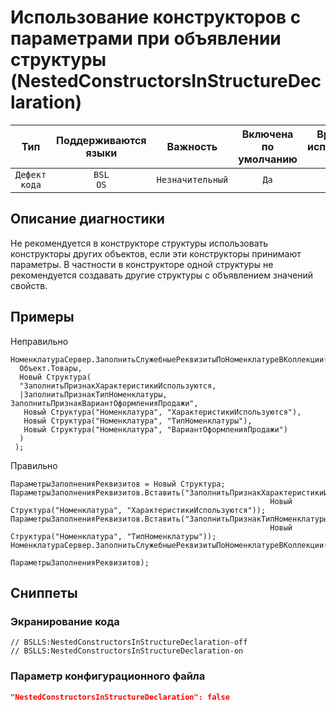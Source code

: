 # Использование конструкторов с параметрами при объявлении структуры (NestedConstructorsInStructureDeclaration)

|      Тип      |    Поддерживаются<br>языки    |     Важность     |    Включена<br>по умолчанию    |    Время на<br>исправление (мин)    |                  Теги                  |
|:-------------:|:-----------------------------:|:----------------:|:------------------------------:|:-----------------------------------:|:--------------------------------------:|
| `Дефект кода` |         `BSL`<br>`OS`         | `Незначительный` |              `Да`              |                `10`                 |    `badpractice`<br>`brainoverload`    |

<!-- Блоки выше заполняются автоматически, не трогать -->
## Описание диагностики

Не рекомендуется в конструкторе структуры использовать конструкторы других объектов, если эти конструкторы принимают параметры. В частности в конструкторе одной структуры не рекомендуется создавать другие структуры с объявлением значений свойств.

## Примеры

Неправильно

```bsl
НоменклатураСервер.ЗаполнитьСлужебныеРеквизитыПоНоменклатуреВКоллекции(
  Объект.Товары,
  Новый Структура(
  "ЗаполнитьПризнакХарактеристикиИспользуются,
  |ЗаполнитьПризнакТипНоменклатуры, ЗаполнитьПризнакВариантОформленияПродажи",
   Новый Структура("Номенклатура", "ХарактеристикиИспользуются"),
   Новый Структура("Номенклатура", "ТипНоменклатуры"),
   Новый Структура("Номенклатура", "ВариантОформленияПродажи")
  )
 );
```

Правильно

```bsl
ПараметрыЗаполненияРеквизитов = Новый Структура;
ПараметрыЗаполненияРеквизитов.Вставить("ЗаполнитьПризнакХарактеристикиИспользуются",
                                                          Новый Структура("Номенклатура", "ХарактеристикиИспользуются"));
ПараметрыЗаполненияРеквизитов.Вставить("ЗаполнитьПризнакТипНоменклатуры",
                                                          Новый Структура("Номенклатура", "ТипНоменклатуры"));
НоменклатураСервер.ЗаполнитьСлужебныеРеквизитыПоНоменклатуреВКоллекции(Объект.Товары, 
                                                          ПараметрыЗаполненияРеквизитов);
```

## Сниппеты

<!-- Блоки ниже заполняются автоматически, не трогать -->
### Экранирование кода

```bsl
// BSLLS:NestedConstructorsInStructureDeclaration-off
// BSLLS:NestedConstructorsInStructureDeclaration-on
```

### Параметр конфигурационного файла

```json
"NestedConstructorsInStructureDeclaration": false
```
